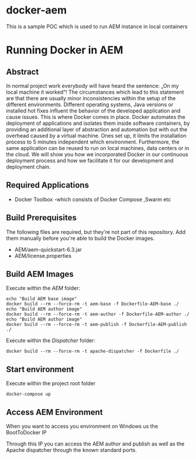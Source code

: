 # docker-aem
This is a sample POC which is used to run AEM instance in local containers
# Running Docker in AEM

## Abstract
In normal project work everybody will have heard the sentence: „On my local machine it worked“! The circumstances which lead to this statement are that there are usually minor inconsistencies within the setup of the different environments. Different operating systems, Java versions or installed hot fixes influent the behavior of the developed application and cause issues. This is where Docker comes in place. Docker automates the deployment of applications and isolates them inside software containers, by providing an additional layer of abstraction and automation but with out the overhead caused by a virtual machine. Ones set up, it limits the installation process to 5 minutes independent which environment. Furthermore, the same application can be reused to run on local machines, data centers or in the cloud. We will show you how we incorporated Docker in our continuous deployment process and how we facilitate it for our development and deployment chain.


## Required Applications
- Docker Toolbox -which consists of Docker Compose ,Swarm etc

## Build Prerequisites
The following files are required, but they're not part of this repository. Add them manually before you're able to build the Docker images.
- AEM/aem-quickstart-6.3.jar
- AEM/license.properties

## Build AEM Images
Execute within the _AEM_ folder:
```
echo "Build AEM base image"
docker build --rm --force-rm -t aem-base -f Dockerfile-AEM-base ./
echo "Build AEM author image"
docker build --rm --force-rm -t aem-author -f Dockerfile-AEM-author ./
echo "Build AEM author image"
docker build --rm --force-rm -t aem-publish -f Dockerfile-AEM-publish ./
```

Execute within the _Dispatcher_ folder:
```
docker build --rm --force-rm -t apache-dispatcher -f Dockerfile ./
```

## Start environment
Execute within the project root folder
```
docker-compose up
```

## Access AEM Environment
When you want to access you environment on Windows us the BootToDocker IP

Through this IP you can access the AEM author and publish as well as the Apache dispatcher through the known standard ports.
